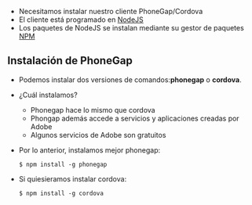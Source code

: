 * Necesitamos instalar nuestro cliente PhoneGap/Cordova
* El cliente está programado en [NodeJS](https://nodejs.org/)
* Los paquetes de NodeJS se instalan mediante su gestor de paquetes [NPM](https://www.npmjs.com/)



## Instalación de PhoneGap
- Podemos instalar dos versiones de comandos:**phonegap** o **cordova**. 
- ¿Cuál instalamos?
    - Phonegap hace lo mismo que cordova
    - Phongap además accede a servicios y aplicaciones creadas por Adobe
    - Algunos servicios de Adobe son gratuitos

- Por lo anterior, instalamos mejor phonegap:

    ```
    $ npm install -g phonegap
    ```

- Si quiesieramos instalar cordova:

    ```
    $ npm install -g cordova
    ```



